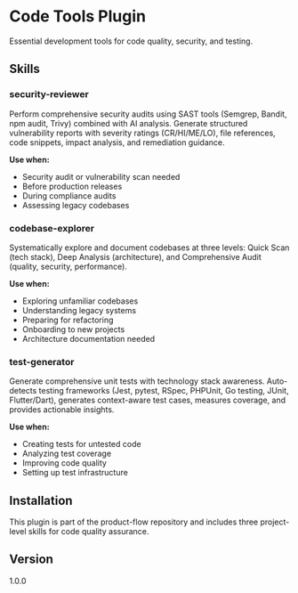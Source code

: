 # Code Tools Plugin

Essential development tools for code quality, security, and testing.

## Skills

### security-reviewer
Perform comprehensive security audits using SAST tools (Semgrep, Bandit, npm audit, Trivy) combined with AI analysis. Generate structured vulnerability reports with severity ratings (CR/HI/ME/LO), file references, code snippets, impact analysis, and remediation guidance.

**Use when:**
- Security audit or vulnerability scan needed
- Before production releases
- During compliance audits
- Assessing legacy codebases

### codebase-explorer
Systematically explore and document codebases at three levels: Quick Scan (tech stack), Deep Analysis (architecture), and Comprehensive Audit (quality, security, performance).

**Use when:**
- Exploring unfamiliar codebases
- Understanding legacy systems
- Preparing for refactoring
- Onboarding to new projects
- Architecture documentation needed

### test-generator
Generate comprehensive unit tests with technology stack awareness. Auto-detects testing frameworks (Jest, pytest, RSpec, PHPUnit, Go testing, JUnit, Flutter/Dart), generates context-aware test cases, measures coverage, and provides actionable insights.

**Use when:**
- Creating tests for untested code
- Analyzing test coverage
- Improving code quality
- Setting up test infrastructure

## Installation

This plugin is part of the product-flow repository and includes three project-level skills for code quality assurance.

## Version

1.0.0
